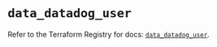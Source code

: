 # `data_datadog_user`

Refer to the Terraform Registry for docs: [`data_datadog_user`](https://registry.terraform.io/providers/datadog/datadog/3.69.0/docs/data-sources/user).
